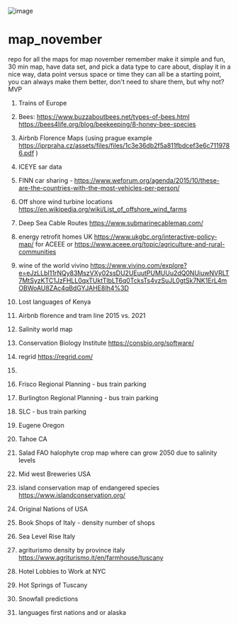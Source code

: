 ![image](https://user-images.githubusercontent.com/5897823/198991242-51517e61-c3c4-4492-9d97-ff0417d611ea.png)


# map_november
repo for all the maps for map november
remember make it simple and fun, 30 min map, have data set, and pick a data type to care about, display it in a nice way, data point versus space or time
they can all be a starting point, you can always make them better, don't need to share them, but why not? MVP 

1. Trains of Europe

2. Bees: https://www.buzzaboutbees.net/types-of-bees.html https://bees4life.org/blog/beekeeping/8-honey-bee-species 

3. Airbnb Florence Maps (using prague example https://iprpraha.cz/assets/files/files/1c3e36db2f5a811fbdcef3e6c7119786.pdf )

4. ICEYE sar data

5. FINN car sharing -  https://www.weforum.org/agenda/2015/10/these-are-the-countries-with-the-most-vehicles-per-person/ 

6. Off shore wind turbine locations https://en.wikipedia.org/wiki/List_of_offshore_wind_farms 

7. Deep Sea Cable Routes  https://www.submarinecablemap.com/ 

8. energy retrofit homes UK https://www.ukgbc.org/interactive-policy-map/ for ACEEE or https://www.aceee.org/topic/agriculture-and-rural-communities 

9. wine of the world vivino https://www.vivino.com/explore?e=eJzLLbI11rNQy83MszVXy02ssDU2UEuutPUMUUu2dQ0NUiuwNVRLT7MtSyzKTC1JzFHLL0qxTUktTlbLT6q0TcksTs4vzSuJL0gtSk7NK1ErL4mOBWoAU8ZAc4qBdGYJAHE8Ih4%3D 

10. Lost languages of Kenya

11. Airbnb florence and tram line 2015 vs. 2021

12. Salinity world map 

13. Conservation Biology Institute https://consbio.org/software/ 

14. regrid https://regrid.com/ 

15. 

16. Frisco Regional Planning - bus train parking 

17. Burlington Regional Planning - bus train parking 

18. SLC - bus train parking 

19.  Eugene Oregon

20. Tahoe CA 

21. Salad FAO halophyte crop map where can grow 2050 due to salinity levels

22. Mid west Breweries USA

23. island conservation map of endangered species https://www.islandconservation.org/


24. Original Nations of USA

25. Book Shops of Italy - density number of shops

26. Sea Level Rise Italy

27. agriturismo density by province italy https://www.agriturismo.it/en/farmhouse/tuscany 

28. Hotel Lobbies to Work at NYC

29. Hot Springs of Tuscany 

30. Snowfall predictions 

31. languages first nations and or alaska
